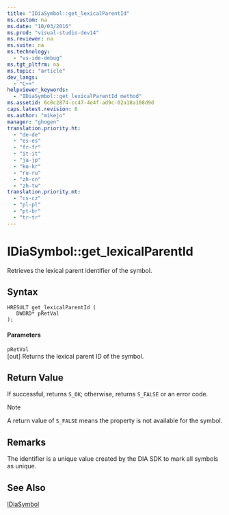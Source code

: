 ```yaml
---
title: "IDiaSymbol::get_lexicalParentId"
ms.custom: na
ms.date: "10/03/2016"
ms.prod: "visual-studio-dev14"
ms.reviewer: na
ms.suite: na
ms.technology: 
  - "vs-ide-debug"
ms.tgt_pltfrm: na
ms.topic: "article"
dev_langs: 
  - "C++"
helpviewer_keywords: 
  - "IDiaSymbol::get_lexicalParentId method"
ms.assetid: 6c0c2874-cc47-4e4f-ad9c-02a18a108d9d
caps.latest.revision: 8
ms.author: "mikejo"
manager: "ghogen"
translation.priority.ht: 
  - "de-de"
  - "es-es"
  - "fr-fr"
  - "it-it"
  - "ja-jp"
  - "ko-kr"
  - "ru-ru"
  - "zh-cn"
  - "zh-tw"
translation.priority.mt: 
  - "cs-cz"
  - "pl-pl"
  - "pt-br"
  - "tr-tr"
---
```

# IDiaSymbol::get_lexicalParentId
Retrieves the lexical parent identifier of the symbol.  
  
## Syntax  
  
```cpp#  
HRESULT get_lexicalParentId (   
   DWORD* pRetVal  
);  
```  
  
#### Parameters  
 `pRetVal`  
 [out] Returns the lexical parent ID of the symbol.  
  
## Return Value  
 If successful, returns `S_OK`; otherwise, returns `S_FALSE` or an error code.  
  
> [!NOTE]
>  A return value of `S_FALSE` means the property is not available for the symbol.  
  
## Remarks  
 The identifier is a unique value created by the DIA SDK to mark all symbols as unique.  
  
## See Also  
 [IDiaSymbol](../VS_debugger/idiasymbol.md)